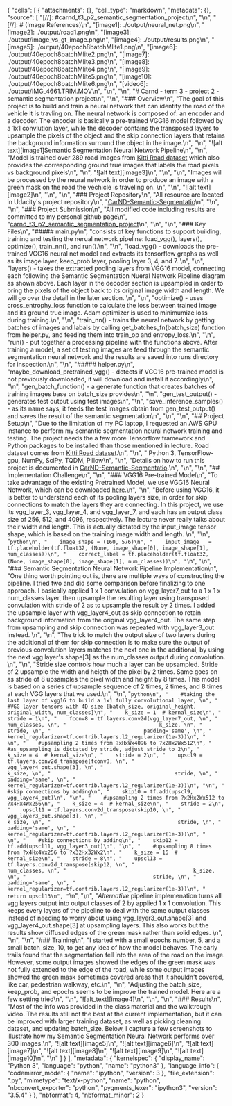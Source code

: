 {
 "cells": [
  {
   "attachments": {},
   "cell_type": "markdown",
   "metadata": {},
   "source": [
    "[//]: #carnd_t3_p2_semantic_segmentation_project\n",
    "\n",
    "[//]: # (Image References)\n",
    "[image1]: ./output/neural_net.png\n",
    "[image2]: ./output/road1.png\n",
    "[image3]: ./output/image_vs_gt_image.png\n",
    "[image4]: ./output/results.png\n",
    "[image5]: ./output/40epoch8batchMlite1.png\n",
    "[image6]: ./output/40epoch8batchMlite2.png\n",
    "[image7]: ./output/40epoch8batchMlite3.png\n",
    "[image8]: ./output/40epoch8batchMlite4.png\n",
    "[image9]: ./output/40epoch8batchMlite5.png\n",
    "[image10]: ./output/40epoch8batchMlite6.png\n",
    "[video6]: ./output/IMG_4661.TRIM.MOV\n",
    "\n",
    "\n",
    "# Carnd - term 3 - project 2 - semantic segmentation project\n",
    "\n",
    "### Overview\n",
    "The goal of this project is to build and train a neural network that can identify the road of the vehicle it is travling on. The neural network is composed of: an encoder and a decoder. The encoder is basically a pre-trained VGG16 model followed by a 1x1 convlution layer, while the decoder contains the transposed layers to upsample the pixels of the object and the skip connection layers that retains the background information surround the object in the image.\n",
    "\n",
    "![alt text][image1]Semantic Segmentation Neural Network Pipeline\n",
    "\n",
    "Model is trained over 289 road images from [Kitti Road dataset](http://www.cvlibs.net/datasets/kitti/eval_road.php) which also provides the corresponding ground true images that labels the road pixels vs background pixels\n",
    "\n",
    "![alt text][image3]\n",
    "\n",
    "\n",
    "Images will be processed by the neural network in order to produce an image with a green mask on the road the vechicle is traveling on. \n",
    "\n",
    "![alt text][image2]\n",
    "\n",
    "\n",
    "### Project Repository\n",
    "All resource are located in Udacity's project repository\n",
    "[CarND-Semantic-Segmentatio](https://github.com/udacity/CarND-Semantic-Segmentation)\n",
    "\n",
    "\n",
    "### Project Submission\n",
    "All modified code including results are committed to my personal github page\n",
    "[carnd_t3_p2_semantic_segmentation_project](https://github.com/chriskcheung/carnd_t3_p2_semantic_segmentation_project)\n",
    "\n",
    "\n",
    "### Key Files\n",
    "##### main.py\n",
    "consists of key functions to support building, training and testing the nerual network pipeline: load_vgg(), layers(), optimize(), train_nn(), and run().\n",
    "\n",
    "load_vgg() - downloads the pre-trained VGG16 neural net model and extracts its tensorflow graphs as well as its image layer, keep_prob layer, pooling layer 3, 4, and 7. \n",
    "\n",
    "layers() - takes the extracted pooling layers from VGG16 model, connecting each following the Semantic Segmentation Nueral Network Pipeline diagram as shown above. Each layer in the decoder section is upsampled in order to bring the pixels of the object back to its original image width and length. We will go over the detail in the later section. \n",
    "\n",
    "optimize() - uses cross_entrophy_loss function to calculate the loss between trained image and its ground true image. Adam optimizer is used to minimumize loss during training.\n",
    "\n",
    "train_nn() - trains the neural network by getting batches of images and labals by calling get_batches_fn(batch_size) function from helper.py, and feeding them into train_op and entropy_loss.\n",
    "\n",
    "run() - put together a processing pipeline with the functions above. After training a model, a set of testing images are feed through the semantic segmentation neural network and the results are saved into runs directory for inspection.\n",
    "\n",
    "##### helper.py\n",
    "maybe_download_pretrained_vgg() - detects if VGG16 pre-trained model is not previously downloaded, it will download and install it accordingly\n",
    "\n",
    "gen_batch_function() - a generate function that creates batches of training images base on batch_size provides\n",
    "\n",
    "gen_test_output() - generates test output using test images\n",
    "\n",
    "save_inference_samples() - as its name says, it feeds the test images obtain from gen_test_output() and saves the result of the semantic segmentation\n",
    "\n",
    "\n",
    "## Project Setup\n",
    "Due to the limitation of my PC laptop, I requested an AWS GPU instance to perform my semantic segmentation neural network training and testing. The project needs the a few more Tensorflow framework and Python packages to be installed than those mentioned in lecture. Road dataset comes from [Kitti Road dataset](http://www.cvlibs.net/datasets/kitti/eval_road.php).\n",
    "\n",
    "    Python 3, TensorFlow-gpu, NumPy, SciPy, TQDM, Pillow\n",
    "\n",
    "Details on how to run this project is documented in [CarND-Semantic-Segmentatio](https://github.com/udacity/CarND-Semantic-Segmentation).\n",
    "\n",
    "\n",
    "## Implementation Challenge\n",
    "\n",
    "### VGG16 Pre-trained Model\n",
    "To take advantage of the existing Pretrained Model, we use VGG16 Neural Network, which can be downloaded [here](https://s3-us-west-1.amazonaws.com/udacity-selfdrivingcar/vgg.zip).\n",
    "\n",
    "Before using VGG16, it is better to understand each of its pooling layers size, in order for skip connections to match the layers they are connecting. In this project, we use its vgg_layer_3, vgg_layer_4, and vgg_layer_7, and each has an output class size of 256, 512, and 4096, respectively. The lecture never really talks about their width and length. This is actually dictated by the input_image tensor shape, which is based on the training image width and length. \n",
    "\n",
    "```python\n",
    "    image_shape = (160, 576)\n",
    "    input_image   = tf.placeholder(tf.float32, (None, image_shape[0], image_shape[1], num_classes))\n",
    "    correct_label = tf.placeholder(tf.float32, (None, image_shape[0], image_shape[1], num_classes))\n",
    "```\n",
    "\n",
    "### Semantic Segmentation Neural Network Pipeline Implementation\n",
    "One thing worth pointing out is, there are multiple ways of constructing the pipeline. I tried two and did some comparison before finalizing to one approach. I basically applied 1 x 1 convulation on vgg_layer7_out to a 1 x 1 x num_classes layer, then upsample the resulting layer using transposed convulation with stride of 2 as to upsample the result by 2 times. I added the upsample layer with vgg_layer4_out as skip connection to retain background information from the original vgg_layer4_out. The same step from upsampling and skip connection was repeated with vgg_layer3_out instead. \n",
    "\n",
    "The trick to match the output size of two layers during the additional of them for skip connection is to make sure the output of previous convolution layers matches the next one in the additional, by using the next vgg layer's shape[3] as the num_classes output during convolution. \n",
    "\n",
    "Stride size controls how much a layer can be upsampled. Stride of 2 upsample the width and heigth of the pixel by 2 times. Same goes on as stride of 8 upsamples the pixel width and height by 8 times. This model is based on a series of upsample sequence of 2 times, 2 times, and 8 times at each VGG layers that we used.\n",
    "\n",
    "```python\n",
    "    #taking the last layer of vgg16 to build a 1x1 fully convolutional layer, \n",
    "    #VGG layer tensors with 4D size [batch_size, original_height, original_width, num_classes]\n",
    "    k_size = 1  # kernal_size\n",
    "    stride = 1\n",
    "    fconv8 = tf.layers.conv2d(vgg_layer7_out, \n",
    "                              num_classes, \n",
    "                              k_size, \n",
    "                              stride, \n",
    "                              padding='same', \n",
    "                              kernel_regularizer=tf.contrib.layers.l2_regularizer(1e-3))\n",
    "    \n",
    "    #upsampling 2 times from ?xHxWx4096 to ?x2Hx2Wx512\n",
    "    #as upsampling is dictated by stride, adjust stride to 2\n",
    "    k_size = 4  # kernal_size\n",
    "    stride = 2\n",
    "    upscl9 = tf.layers.conv2d_transpose(fconv8, \n",
    "                                        vgg_layer4_out.shape[3], \n",
    "                                        k_size, \n",
    "                                        stride, \n",
    "                                        padding='same', \n",
    "                                        kernel_regularizer=tf.contrib.layers.l2_regularizer(1e-3))\n",
    "\n",
    "    #skip connections by adding\n",
    "    skip10 = tf.add(upscl9, vgg_layer4_out)\n",
    "\n",
    "    #upsampling 2 times from ?x2Hx2Wx512 to ?x4Hx4Wx256\n",
    "    k_size = 4  # kernal_size\n",
    "    stride = 2\n",
    "    upscl11 = tf.layers.conv2d_transpose(skip10, \n",
    "                                         vgg_layer3_out.shape[3], \n",
    "                                         k_size, \n",
    "                                         stride, \n",
    "                                         padding='same', \n",
    "                                         kernel_regularizer=tf.contrib.layers.l2_regularizer(1e-3))\n",
    "    \n",
    "    #skip connections by adding\n",
    "    skip12 = tf.add(upscl11, vgg_layer3_out)\n",
    "\n",
    "    #upsampling 8 times from ?x4Hx4Wx256 to ?x32Hx32Wx2\n",
    "    k_size = 16  # kernal_size\n",
    "    stride = 8\n",
    "    upscl13 = tf.layers.conv2d_transpose(skip12, \n",
    "                                         num_classes, \n",
    "                                         k_size, \n",
    "                                         stride, \n",
    "                                         padding='same', \n",
    "                                         kernel_regularizer=tf.contrib.layers.l2_regularizer(1e-3))\n",
    "    return upscl13\n",
    "```\n",
    "\n",
    "_Alternative_ pipeline implemenation turns all vgg layers output into output classes of 2 by applied 1 x 1 convolution. This keeps every layers of the pipeline to deal with the same output classes instead of needing to worry about using vgg_layer3_out.shape[3] and vgg_layer4_out.shape[3] at upsampling layers. This also works but the results show diffused edges of the green mask rather than solid edges. \n",
    "\n",
    "\n",
    "### Training\n",
    "I started with a small epochs number, 5, and a small batch_size, 10, to get any idea of how the model behaves. The early trails found that the segmentation fell into the area of the road on the image. However, some output images showed the edges of the green mask was not fully extended to the edge of the road, while some output images showed the green mask sometimes covered areas that it shouldn't covered, like car, pedestrian walkway, etc.\n",
    "\n",
    "Adjusting the batch_size, keep_prob, and epochs seems to be improve the trained model. Here are a few setting tried\n",
    "\n",
    "![alt_text][image4]\n",
    "\n",
    "\n",
    "### Results\n",
    "Most of the info was provided in the class material and the walktrough video. The results still not the best at the current implementation, but it can be improved with larger training dataset, as well as picking cleaning dataset, and updating batch_size. Below, I capture a few screenshots to illustrate how my Semantic Segmentation Neural Network performs over 300 images.\n",
    "![alt text][image5]\n",
    "![alt text][image6]\n",
    "![alt text][image7]\n",
    "![alt text][image8]\n",
    "![alt text][image9]\n",
    "![alt text][image10]\n",
    "\n"
   ]
  }
 ],
 "metadata": {
  "kernelspec": {
   "display_name": "Python 3",
   "language": "python",
   "name": "python3"
  },
  "language_info": {
   "codemirror_mode": {
    "name": "ipython",
    "version": 3
   },
   "file_extension": ".py",
   "mimetype": "text/x-python",
   "name": "python",
   "nbconvert_exporter": "python",
   "pygments_lexer": "ipython3",
   "version": "3.5.4"
  }
 },
 "nbformat": 4,
 "nbformat_minor": 2
}
